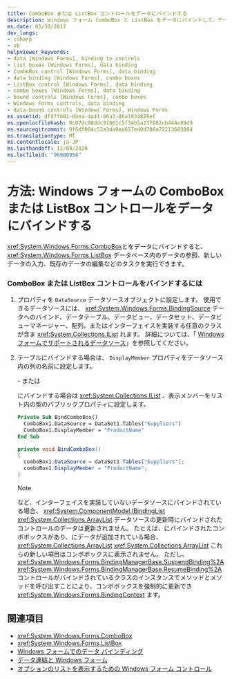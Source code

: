 ```yaml
---
title: ComboBox または ListBox コントロールをデータにバインドする
description: Windows フォーム ComboBox と ListBox をデータにバインドして、データベース内のデータの参照、新しいデータの入力、既存のデータの編集などのタスクを実行する方法について説明します。
ms.date: 03/30/2017
dev_langs:
- csharp
- vb
helpviewer_keywords:
- data [Windows Forms], binding to controls
- list boxes [Windows Forms], data binding
- ComboBox control [Windows Forms], data binding
- data binding [Windows Forms], combo boxes
- ListBox control [Windows Forms], data binding
- combo boxes [Windows Forms], data binding
- bound controls [Windows Forms], combo boxes
- Windows Forms controls, data binding
- data-bound controls [Windows Forms], Windows Forms
ms.assetid: dfd7f081-8bea-4a41-86a3-86a1934828ef
ms.openlocfilehash: 0c07dc90ddc91061c5f34b5a237082cb444e89d9
ms.sourcegitcommit: 9f6df084c53a3da0ea657ed0d708a72213683084
ms.translationtype: MT
ms.contentlocale: ja-JP
ms.lasthandoff: 12/09/2020
ms.locfileid: "96980956"
---
```

# <a name="how-to-bind-a-windows-forms-combobox-or-listbox-control-to-data"></a>方法: Windows フォームの ComboBox または ListBox コントロールをデータにバインドする
<xref:System.Windows.Forms.ComboBox>とをデータにバインドすると、 <xref:System.Windows.Forms.ListBox> データベース内のデータの参照、新しいデータの入力、既存のデータの編集などのタスクを実行できます。  
  
### <a name="to-bind-a-combobox-or-listbox-control"></a>ComboBox または ListBox コントロールをバインドするには  
  
1. プロパティを `DataSource` データソースオブジェクトに設定します。 使用できるデータソースには、 <xref:System.Windows.Forms.BindingSource> データへのバインド、データテーブル、データビュー、データセット、データビューマネージャー、配列、またはインターフェイスを実装する任意のクラスが含ま <xref:System.Collections.IList> れます。 詳細については、「 [Windows フォームでサポートされるデータソース](../data-sources-supported-by-windows-forms.md)」を参照してください。  
  
2. テーブルにバインドする場合は、 `DisplayMember` プロパティをデータソース内の列の名前に設定します。  
  
     \- または  
  
     にバインドする場合は <xref:System.Collections.IList> 、表示メンバーをリスト内の型のパブリックプロパティに設定します。  
  
    ```vb  
    Private Sub BindComboBox()  
      ComboBox1.DataSource = DataSet1.Tables("Suppliers")  
      ComboBox1.DisplayMember = "ProductName"  
    End Sub  
    ```  
  
    ```csharp  
    private void BindComboBox()  
    {  
      comboBox1.DataSource = dataSet1.Tables["Suppliers"];  
      comboBox1.DisplayMember = "ProductName";  
    }  
    ```  
  
    > [!NOTE]
    > など、インターフェイスを実装していないデータソースにバインドされている場合、 <xref:System.ComponentModel.IBindingList> <xref:System.Collections.ArrayList> データソースの更新時にバインドされたコントロールのデータは更新されません。 たとえば、にバインドされたコンボボックスがあり、にデータが追加されている場合、 <xref:System.Collections.ArrayList> <xref:System.Collections.ArrayList> これらの新しい項目はコンボボックスに表示されません。 ただし、 <xref:System.Windows.Forms.BindingManagerBase.SuspendBinding%2A> <xref:System.Windows.Forms.BindingManagerBase.ResumeBinding%2A> コントロールがバインドされているクラスのインスタンスでメソッドとメソッドを呼び出すことにより、コンボボックスを強制的に更新でき <xref:System.Windows.Forms.BindingContext> ます。  
  
## <a name="see-also"></a>関連項目

- <xref:System.Windows.Forms.ComboBox>
- <xref:System.Windows.Forms.ListBox>
- [Windows フォームでのデータ バインディング](../windows-forms-data-binding.md)
- [データ連結と Windows フォーム](../data-binding-and-windows-forms.md)
- [オプションのリストを表示するための Windows フォーム コントロール](windows-forms-controls-used-to-list-options.md)
